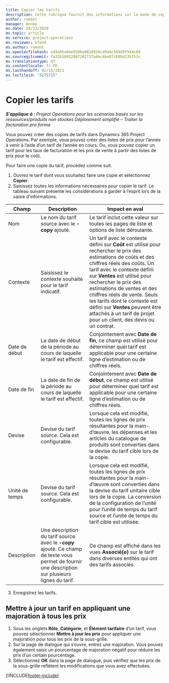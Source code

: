 ```yaml
---
title: Copier les tarifs
description: Cette rubrique fournit des informations sur le mode de copie des tarifs dans Project Operations.
author: rumant
manager: Annbe
ms.date: 10/13/2020
ms.topic: article
ms.service: project-operations
ms.reviewer: kfend
ms.author: rumant
ms.openlocfilehash: e49a95a04e9506e983d920c49d4c504d9f944c88
ms.sourcegitcommit: fa32b1893286f20271fa4ec4be8fc68bd135f53c
ms.translationtype: HT
ms.contentlocale: fr-FR
ms.lasthandoff: 02/15/2021
ms.locfileid: "5275715"
---
```

# <a name="copy-price-lists"></a>Copier les tarifs

_**S’applique à :** Project Operations pour les scénarios basés sur les ressources/produits non stockés Déploiement simplifié – Traiter la facturation pro forma_

Vous pouvez créer des copies de tarifs dans Dynamics 365 Project Operations. Par exemple, vous pouvez créer des listes de prix pour l’année à venir à l’aide d’un tarif de l’année en cours.  Ou, vous pouvez copier un tarif pour les taux de facturation et les prix de vente à partir des listes de prix pour le coût. 

Pour faire une copie du tarif, procédez comme suit.

1. Ouvrez le tarif dont vous souhaitez faire une copie et sélectionnez **Copier**.
2. Saisissez toutes les informations nécessaires pour copier le tarif. Le tableau suivant présente les considérations à garder à l’esprit lors de la saisie d’informations.

| Champ | Description | Impact en aval |
| --- | --- | --- |
| Nom  | Le nom du tarif source avec le **-copy** ajouté. | Le tarif inclut cette valeur sur toutes les pages de liste et options de liste déroulante. |
| Contexte | Saisissez le contexte souhaité pour le tarif indicatif. | Un tarif avec le contexte défini sur **Coût** est utilisé pour rechercher le prix des estimations de coûts et des chiffres réels des coûts. Un tarif avec le contexte défini sur **Ventes** est utilisé pour rechercher le prix des estimations de ventes et des chiffres réels de vente. Seuls les tarifs dont le contexte est défini sur **Ventes** peuvent être attachés à un tarif de projet pour un client, des devis ou un contrat. |
| Date de début | La date de début de la période au cours de laquelle le tarif est effectif. | Conjointement avec **Date de fin**, ce champ est utilisé pour déterminer quel tarif est applicable pour une certaine ligne d’estimation ou de chiffres réels. |
| Date de fin | La date de fin de la période au cours de laquelle le tarif est effectif. | Conjointement avec **Date de début**, ce champ est utilisé pour déterminer quel tarif est applicable pour une certaine ligne d’estimation ou de chiffres réels. |
| Devise | Devise du tarif source. Cela est configurable. | Lorsque cela est modifié, toutes les lignes de prix résultantes pour la main-d’œuvre, les dépenses et les articles du catalogue de produits sont converties dans la devise du tarif cible lors de la copie. |
| Unité de temps | Devise du tarif source. Cela est configurable. | Lorsque cela est modifié, toutes les lignes de prix résultantes pour la main-d’œuvre sont converties dans la devise du tarif unitaire cible lors de la copie. La conversion de la configuration de l’unité pour l’unité de temps du tarif source et l’unité de temps du tarif cible est utilisée. |
| Description | Une description du tarif source avec le **-copy** ajouté. Ce champ de texte vous permet de fournir une description sur plusieurs lignes du tarif. | Ce champ est affiché dans les vues **Associé(e)** sur le tarif dans diverses entités qui ont des tarifs associés. |

3. Enregistrez les tarifs. 

## <a name="update-a-price-list-by-applying-a-mark-up-to-all-the-prices"></a>Mettre à jour un tarif en appliquant une majoration à tous les prix

1. Sous les onglets **Rôle**, **Catégorie**, et **Élément tarifaire** d’un tarif, vous pouvez sélectionner **Mettre à jour les prix** pour appliquer une majoration pour tous les prix de la sous-grille. 
2. Sur la page de dialogue qui s’ouvre, entrez une majoration. Vous pouvez également saisir un pourcentage de majoration négatif pour réduire les prix d’un certain pourcentage. 
3. Sélectionnez **OK** dans la page de dialogue, puis vérifiez que les prix de la sous-grille reflètent les modifications que vous avez effectuées.


[!INCLUDE[footer-include](../includes/footer-banner.md)]